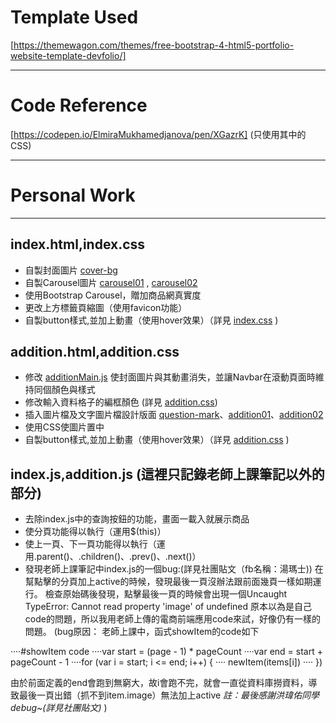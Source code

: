 # Template Used
[https://themewagon.com/themes/free-bootstrap-4-html5-portfolio-website-template-devfolio/]
***
# Code Reference
[https://codepen.io/ElmiraMukhamedjanova/pen/XGazrK] (只使用其中的CSS)
***
# Personal Work
***
## index.html,index.css
* 自製封面圖片 [cover-bg](./img/cover-bg.png)
* 自製Carousel圖片 [carousel01](./img.carousel01.png) , [carousel02](./img.carousel02.png)
* 使用Bootstrap Carousel，贈加商品網真實度
* 更改上方標籤頁縮圖（使用favicon功能）
* 自製button樣式,並加上動畫（使用hover效果）（詳見 [index.css](./css/index.css) )

## addition.html,addition.css
* 修改 [additionMain.js](./js/additionMain.js) 使封面圖片與其動畫消失，並讓Navbar在滾動頁面時維持同個顏色與樣式
* 修改輸入資料格子的編框顏色 (詳見 [addition.css](./css/addition.css))
* 插入圖片檔及文字圖片檔設計版面
[question-mark](./img/question-mark.jpg)、[addition01](./img/addition01.png)、[addition02](./img/addition02.png)
* 使用CSS使圖片置中
* 自製button樣式,並加上動畫（使用hover效果）（詳見 [addition.css](./css/addition.css) )

## index.js,addition.js (這裡只記錄老師上課筆記以外的部分)
* 去除index.js中的查詢按鈕的功能，畫面一載入就展示商品
* 使分頁功能得以執行（運用$(this)）
* 使上一頁、下一頁功能得以執行（運用.parent()、.children()、.prev()、.next()）
* 發現老師上課筆記中index.js的一個bug:(詳見社團貼文（fb名稱：湯瑪士))
在幫點擊的分頁加上active的時候，發現最後一頁沒辦法跟前面幾頁一樣如期運行。
檢查原始碼後發現，點擊最後一頁的時候會出現一個Uncaught TypeError: Cannot read property 'image' of undefined
原本以為是自己code的問題，所以我用老師上傳的電商前端應用code來試，好像仍有一樣的問題。
(bug原因：
老師上課中，函式showItem的code如下

····#showItem code
····var start = (page - 1) * pageCount
····var end = start + pageCount - 1
····for (var i = start; i <= end; i++) {
····            newItem(items[i])
····       })

由於前面定義的end會跑到無窮大，故i會跑不完，就會一直從資料庫撈資料，導致最後一頁出錯（抓不到item.image）無法加上active
*註：最後感謝洪瑋佑同學debug~(詳見社團貼文)*                                                                )


